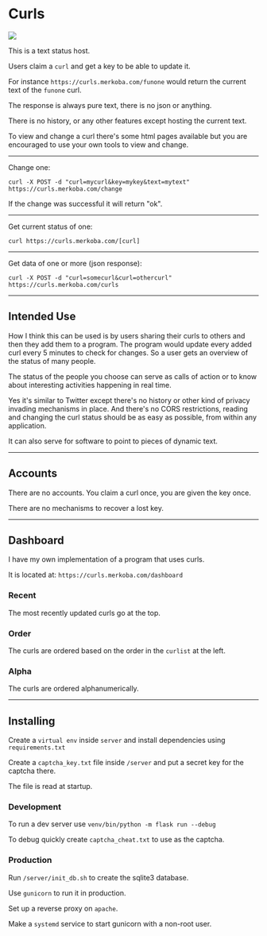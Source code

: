 # Curls

![](https://i.imgur.com/iZ2CSrc.gif)

This is a text status host.

Users claim a `curl` and get a key to be able to update it.

For instance `https://curls.merkoba.com/funone` would return the current text of the `funone` curl.

The response is always pure text, there is no json or anything.

There is no history, or any other features except hosting the current text.

To view and change a curl there's some html pages available but you are encouraged to use your own tools to view and change.

---

Change one:

```
curl -X POST -d "curl=mycurl&key=mykey&text=mytext" https://curls.merkoba.com/change
```

If the change was successful it will return "ok".

---

Get current status of one:

```
curl https://curls.merkoba.com/[curl]
```

---

Get data of one or more (json response):

```
curl -X POST -d "curl=somecurl&curl=othercurl" https://curls.merkoba.com/curls
```

---

## Intended Use

How I think this can be used is by users sharing their curls to others and then they add them to a program. The program would update every added curl every 5 minutes to check for changes. So a user gets an overview of the status of many people.

The status of the people you choose can serve as calls of action or to know about interesting activities happening in real time.

Yes it's similar to Twitter except there's no history or other kind of privacy invading mechanisms in place. And there's no CORS restrictions, reading and changing the curl status should be as easy as possible, from within any application.

It can also serve for software to point to pieces of dynamic text.

---

## Accounts

There are no accounts. You claim a curl once, you are given the key once.

There are no mechanisms to recover a lost key.

---

## Dashboard

I have my own implementation of a program that uses curls.

It is located at: `https://curls.merkoba.com/dashboard`

### Recent

The most recently updated curls go at the top.

### Order

The curls are ordered based on the order in the `curlist` at the left.

### Alpha

The curls are ordered alphanumerically.

---

## Installing

Create a `virtual env` inside `server` and install dependencies using `requirements.txt`

Create a `captcha_key.txt` file inside `/server` and put a secret key for the captcha there.

The file is read at startup.

### Development

To run a dev server use `venv/bin/python -m flask run --debug`

To debug quickly create `captcha_cheat.txt` to use as the captcha.

### Production

Run `/server/init_db.sh` to create the sqlite3 database.

Use `gunicorn` to run it in production.

Set up a reverse proxy on `apache`.

Make a `systemd` service to start gunicorn with a non-root user.